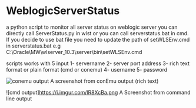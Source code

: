 # WeblogicServerStatus
a python script to monitor all server status on weblogic server
you can directly call ServerStatus.py  in wlst or you can call serverstatus.bat in cmd. If you decide to use bat file you need to update the path of setWLSEnv.cmd in serverstatus.bat
e.g C:\Oracle\MW\wlserver_10.3\server\bin\setWLSEnv.cmd

scripts works with 5 input
1- servername
2- server port address
3- rich text format or plain format (cmd or conemu)
4- username
5- password


![conemu output](https://i.imgur.com/CcscwSB.png)
A screenshot from conEmu output (rich text)


![cmd output]https://i.imgur.com/lR8XcBa.png
A Screenshot from command line output
